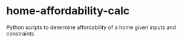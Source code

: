 # home-affordability-calc
Python scripts to determine affordability of a home given inputs and constraints
